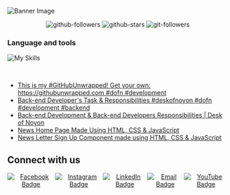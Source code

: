 ![Banner Image](https://i.ibb.co/BPQnJ8m/github-cover.png)

<div align="center">
   <img src="https://img.shields.io/github/followers/deskofnoyon?style=flat" alt="github-followers" />
   <img src="https://img.shields.io/github/stars/deskofnoyon?style=flat" alt="github-stars" />
   <img src="https://komarev.com/ghpvc/?username=deskofnoyon&style=flat" alt="git-followers" />
</div>

### Language and tools

![My Skills](https://skillicons.dev/icons?i=js,ts,nodejs,py,react,nextjs,express,vite,vscode,git,github,tailwind,bootstrap,md,bash,vercel,netlify,postman,mongodb,figma,firebase)

<br/>

<!-- YOUTUBE:START -->
- [This is my #GitHubUnwrapped! Get your own: https://githubunwrapped.com  #dofn #development](https://www.youtube.com/watch?v=gG0IgoyXSHU)
- [Back-end Developer&#39;s Task &amp; Responsibilities #deskofnoyon #dofn #development #backend](https://www.youtube.com/watch?v=qjxdEBUB5AE)
- [Back-end Development &amp; Back-end Developers Responsibilities | Desk of Noyon](https://www.youtube.com/watch?v=MYqZlcQYeqE)
- [News Home Page Made Using HTML, CSS &amp; JavaScript](https://www.youtube.com/watch?v=uj4X2HQ7-10)
- [News Letter Sign Up Component made using HTML, CSS &amp; JavaScript](https://www.youtube.com/watch?v=EdW43BRfUSA)
<!-- YOUTUBE:END -->

## Connect with us

<div align="center" style='display:flex; justify-content: center; gap: 0 1px'>
  <a target="_blank" href="https://facebook.com/deskofnoyon">
    <img src="https://img.shields.io/badge/-deskofnoyon-1877F2?style=flat-square&labelColor=1877F2&logo=facebook&logoColor=white" alt="Facebook Badge">
  </a>

  <a target="_blank" href="https://instagram.com/deskofnoyon">
    <img src="https://img.shields.io/badge/-deskofnoyon-E4405F?style=flat-square&labelColor=E4405F&logo=instagram&logoColor=white" alt="Instagram Badge">
  </a>

  <a target="_blank" href="https://www.linkedin.com/company/deskofnoyon/">
    <img src="https://img.shields.io/badge/-deskofnoyon-blue?style=flat-square&logo=Linkedin&logoColor=white" alt="LinkedIn Badge">
  </a>

  <a target="_blank" href="mailto:deskofnoyon+github@gmail.com">
    <img src="https://img.shields.io/badge/-email-c14438?style=flat-square&logo=Gmail&logoColor=white" alt="Email Badge">
  </a>

  <a target="_blank" href="https://youtube.com/@deskofnoyon">
    <img src="https://img.shields.io/badge/-deskofnoyon-CD201F?style=flat-square&logo=YouTube&logoColor=white" alt="YouTube Badge">
  </a>
</div>
